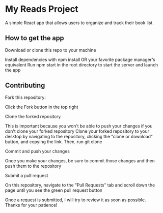 # My Reads Project
A simple React app that allows users to organize and track their book list. 

## How to get the app
Download or clone this repo to your machine

Install dependencies with npm install OR your favorite package manager's equivalent
Run npm start in the root directory to start the server and launch the app

## Contributing
Fork this repository:

Click the Fork button in the top right

Clone the forked repository

This is important because you won't be able to push your changes if you don't clone your forked repository Clone your forked repository to your desktop by navigating to the repository, clicking the "clone or download" button, and copying the link. Then, run git clone <YOUR CLONED REPOSITORY>

Commit and push your changes

Once you make your changes, be sure to commit those changes and then push them to the repository

Submit a pull request

On this repository, navigate to the "Pull Requests" tab and scroll down the page until you see the green pull request button

Once a request is submitted, I will try to review it as soon as possible. Thanks for your patience!
